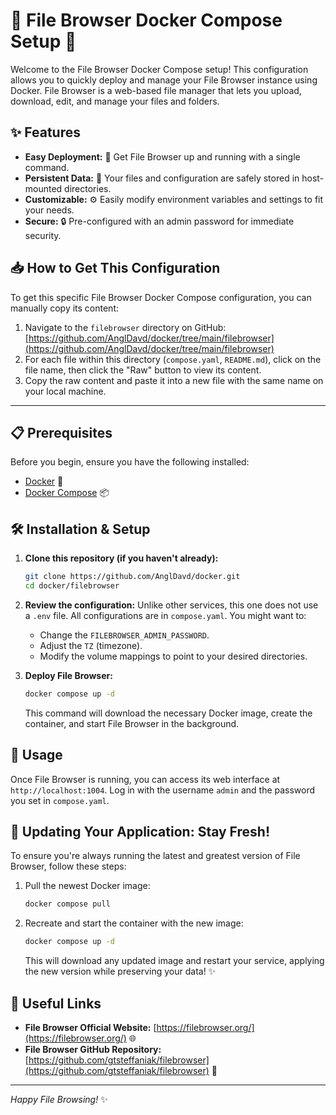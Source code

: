 # 🚀 File Browser Docker Compose Setup 🚀

Welcome to the File Browser Docker Compose setup! This configuration allows you to quickly deploy and manage your File Browser instance using Docker. File Browser is a web-based file manager that lets you upload, download, edit, and manage your files and folders.

## ✨ Features

*   **Easy Deployment:** 🐳 Get File Browser up and running with a single command.
*   **Persistent Data:** 💾 Your files and configuration are safely stored in host-mounted directories.
*   **Customizable:** ⚙️ Easily modify environment variables and settings to fit your needs.
*   **Secure:** 🔒 Pre-configured with an admin password for immediate security.

## 📥 How to Get This Configuration

To get this specific File Browser Docker Compose configuration, you can manually copy its content:

1.  Navigate to the `filebrowser` directory on GitHub: [https://github.com/AnglDavd/docker/tree/main/filebrowser](https://github.com/AnglDavd/docker/tree/main/filebrowser)
2.  For each file within this directory (`compose.yaml`, `README.md`), click on the file name, then click the "Raw" button to view its content.
3.  Copy the raw content and paste it into a new file with the same name on your local machine.

---


## 📋 Prerequisites

Before you begin, ensure you have the following installed:

*   [Docker](https://www.docker.com/get-started) 🐳
*   [Docker Compose](https://docs.docker.com/compose/install/) 📦

## 🛠️ Installation & Setup

1.  **Clone this repository (if you haven't already):**
    ```bash
    git clone https://github.com/AnglDavd/docker.git
    cd docker/filebrowser
    ```
2.  **Review the configuration:**
    Unlike other services, this one does not use a `.env` file. All configurations are in `compose.yaml`. You might want to:
    *   Change the `FILEBROWSER_ADMIN_PASSWORD`.
    *   Adjust the `TZ` (timezone).
    *   Modify the volume mappings to point to your desired directories.

3.  **Deploy File Browser:**
    ```bash
    docker compose up -d
    ```
    This command will download the necessary Docker image, create the container, and start File Browser in the background.

## 🚀 Usage

Once File Browser is running, you can access its web interface at `http://localhost:1004`. Log in with the username `admin` and the password you set in `compose.yaml`.

## 🔄 Updating Your Application: Stay Fresh!

To ensure you're always running the latest and greatest version of File Browser, follow these steps:

1.  Pull the newest Docker image:
    ```bash
    docker compose pull
    ```
2.  Recreate and start the container with the new image:
    ```bash
    docker compose up -d
    ```
    This will download any updated image and restart your service, applying the new version while preserving your data! ✨

## 🔗 Useful Links

*   **File Browser Official Website:** [https://filebrowser.org/](https://filebrowser.org/) 🌐
*   **File Browser GitHub Repository:** [https://github.com/gtsteffaniak/filebrowser](https://github.com/gtsteffaniak/filebrowser) 🐙

---
_Happy File Browsing!_ ✨
